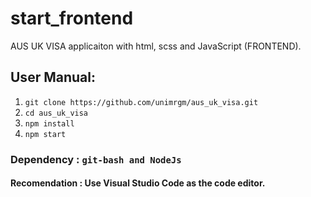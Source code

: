 # start_frontend
AUS UK VISA applicaiton with html, scss and JavaScript (FRONTEND).

## User Manual:
   1. `git clone https://github.com/unimrgm/aus_uk_visa.git`
   2. `cd aus_uk_visa`
   3. `npm install`
   4. `npm start`
   
### Dependency : `git-bash and NodeJs`
#### Recomendation : Use Visual Studio Code as the code editor.
